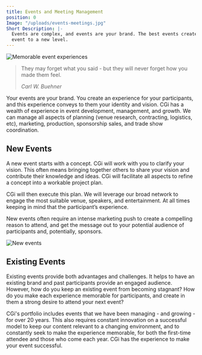 ```yaml
---
title: Events and Meeting Management
position: 0
Image: "/uploads/events-meetings.jpg"
Short Description: |-
  Events are complex, and events are your brand. The best events create a memorable experience and make participants want to come back. CGi can build events from a raw concept or evolve your existing
  event to a new level.
---
```


<div class="row my-4">
  <div class="col-md-6">
    <img src="/uploads/events-2.jpg" alt="Memorable event experiences" />
    </div>
    <div class="col-md-6">
    <blockquote class="blockquote text-center">
    <p class="mb-0">They may forget what you said - but they will never forget how you made them feel.</p>
    <footer class="blockquote-footer"><cite title="Source Title">Carl W. Buehner</cite></footer>
    </blockquote>
    <p>
    Your events are your brand. You create an experience for your participants, and this experience conveys
    to them your identity and vision.
    CGi has a wealth of experience in event development, management, and growth.
    We can manage all aspects of planning (venue research, contracting, logistics, etc), marketing,
    production, sponsorship sales, and trade show coordination.
    </p>
  </div>
</div>

<div class="row py-4">
  <div class="col-md-6">

  <h2>New Events</h2>

  <p>
  A new event starts with a concept. CGi will work with you to clarify your vision. This often means
  bringing together others to share your vision and contribute their knowledge and ideas. CGi will
  facilitate all aspects to refine a concept into a workable project plan.
  </p>

  <p>
  CGi will then execute this plan. We will leverage our broad network to engage the most suitable venue,
  speakers, and entertainment. At all times keeping in mind that the participant’s experience.
  </p>

  <p>
  New events often require an intense marketing push to create a compelling reason to attend, and get
  the message out to your potential audience of participants and, potentially, sponsors.
  </p>

  <!--<p>[Quote from Juice Plus+]</p>-->

  </div>
  <div class="col-md-6">

  <img src="/uploads/events-3.jpg" alt="New events" />

  </div>
</div>

<div class="row py-4">
  <div class="col-md-6">
    <img src="/uploads/events-meetings.jpg" alt="">
  </div>
  <div class="col-md-6">

  <h2>Existing Events</h2>

  <p>
  Existing events provide both advantages and challenges. It helps to have an existing brand and
  past participants provide an engaged audience.
  However, how do you keep an existing event from becoming stagnant? How do you make each
  experience memorable for participants, and create in them a strong desire to attend your next event?
  </p>

  <p>
  CGi's portfolio includes events that we have been managing - and growing - for over 20 years. This also
  requires constant innovation on a successful model to keep our content relevant to a changing
  environment, and to constantly seek to make the experience memorable, for both the first-time
  attendee and those who come each year. CGi has the experience  to make your event successful.
  </p>

<!--
  <p>
  [Quote from ACMA]
  </p>
-->

  </div>
</div>
